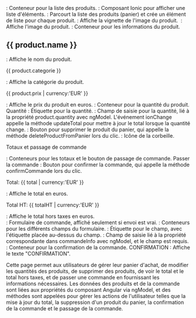 <div class="list-container"> : Conteneur pour la liste des produits.
<ion-list> : Composant Ionic pour afficher une liste d'éléments.
<ion-item *ngFor="let product of panier"> : Parcourt la liste des produits (panier) et crée un élément de liste pour chaque produit.
<ion-thumbnail slot="start"> : Affiche la vignette de l'image du produit.
<img [src]="product.imageUrl"> : Affiche l'image du produit.
<ion-label> : Conteneur pour les informations du produit.
<h2>{{ product.name }}</h2> : Affiche le nom du produit.
<p>{{ product.categorie }}</p> : Affiche la catégorie du produit.
<p>{{ product.prix | currency:'EUR' }}</p> : Affiche le prix du produit en euros.
<ion-item> : Conteneur pour la quantité du produit.
<ion-label>Quantité</ion-label> : Étiquette pour la quantité.
<ion-input type="number" min="1" [(ngModel)]="product.quantity" (ionChange)="updateTotal()"></ion-input> : Champ de saisie pour la quantité, lié à la propriété product.quantity avec ngModel. L'événement ionChange appelle la méthode updateTotal pour mettre à jour le total lorsque la quantité change.
<ion-button slot="end" (click)="deleteProductFromPanier(product.id)"> : Bouton pour supprimer le produit du panier, qui appelle la méthode deleteProductFromPanier lors du clic.
<ion-icon name="trash-outline"></ion-icon> : Icône de la corbeille.
  
Totaux et passage de commande
<div class="total-container"> : Conteneurs pour les totaux et le bouton de passage de commande.
<ion-button (click)="confirmCommande()">Passer la commande</ion-button> : Bouton pour confirmer la commande, qui appelle la méthode confirmCommande lors du clic.
<p>Total: {{ total | currency:'EUR' }} </p> : Affiche le total en euros.
<p>Total HT: {{ totalHT | currency:'EUR' }}</p> : Affiche le total hors taxes en euros.

<form *ngIf="envoi" (ngSubmit)="passerCommande()"> : Formulaire de commande, affiché seulement si envoi est vrai.
<ion-item> : Conteneurs pour les différents champs du formulaire.
<ion-label position="stacked"> : Étiquette pour le champ, avec l'étiquette placée au-dessus du champ.
<ion-input [(ngModel)]="commandeInfo.[nom du champ]" name="[nom du champ]" required> : Champ de saisie lié à la propriété correspondante dans commandeInfo avec ngModel, et le champ est requis.

<div class="total-container"> : Conteneur pour la confirmation de la commande.
<ion-label>CONFIRMATION</ion-label> : Affiche le texte "CONFIRMATION".

Cette page permet aux utilisateurs de gérer leur panier d'achat, de modifier les quantités des produits, de supprimer des produits, de voir le total et le total hors taxes, et de passer une commande en fournissant les informations nécessaires. Les données des produits et de la commande sont liées aux propriétés du composant Angular via ngModel, et des méthodes sont appelées pour gérer les actions de l'utilisateur telles que la mise à jour du total, la suppression d'un produit du panier, la confirmation de la commande et le passage de la commande.

